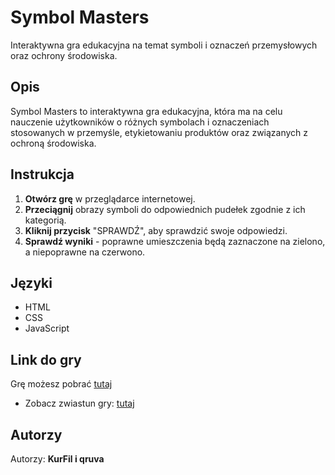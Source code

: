 # Symbol Masters

Interaktywna gra edukacyjna na temat symboli i oznaczeń przemysłowych oraz ochrony środowiska.

## Opis

Symbol Masters to interaktywna gra edukacyjna, która ma na celu nauczenie użytkowników o różnych symbolach i oznaczeniach stosowanych w przemyśle, etykietowaniu produktów oraz związanych z ochroną środowiska.

## Instrukcja

1. **Otwórz grę** w przeglądarce internetowej.
2. **Przeciągnij** obrazy symboli do odpowiednich pudełek zgodnie z ich kategorią.
3. **Kliknij przycisk** "SPRAWDŹ", aby sprawdzić swoje odpowiedzi.
4. **Sprawdź wyniki** - poprawne umieszczenia będą zaznaczone na zielono, a niepoprawne na czerwono.

## Języki

- HTML
- CSS
- JavaScript

## Link do gry

Grę możesz pobrać [tutaj](https://github.com/KurFil/SymbolMasters/releases/tag/v1.1)
- Zobacz zwiastun gry: [tutaj](https://nnware.cc)

## Autorzy

Autorzy: **KurFil i qruva**
